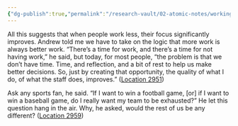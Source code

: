 ```yaml
---
{"dg-publish":true,"permalink":"/research-vault/02-atomic-notes/working-less-actually-improves-ability-to-focus-and-also-improves-production-and-quality/"}
---
```


All this suggests that when people work less, their focus significantly improves. Andrew told me we have to take on the logic that more work is always better work. “There’s a time for work, and there’s a time for not having work,” he said, but today, for most people, “the problem is that we don’t have time. Time, and reflection, and a bit of rest to help us make better decisions. So, just by creating that opportunity, the quality of what I do, of what the staff does, improves.” ([Location 2951](https://readwise.io/to_kindle?action=open&asin=B093G9TS91&location=2951))

Ask any sports fan, he said. “If I want to win a football game, [or] if I want to win a baseball game, do I really want my team to be exhausted?” He let this question hang in the air. Why, he asked, would the rest of us be any different? ([Location 2959](https://readwise.io/to_kindle?action=open&asin=B093G9TS91&location=2959))